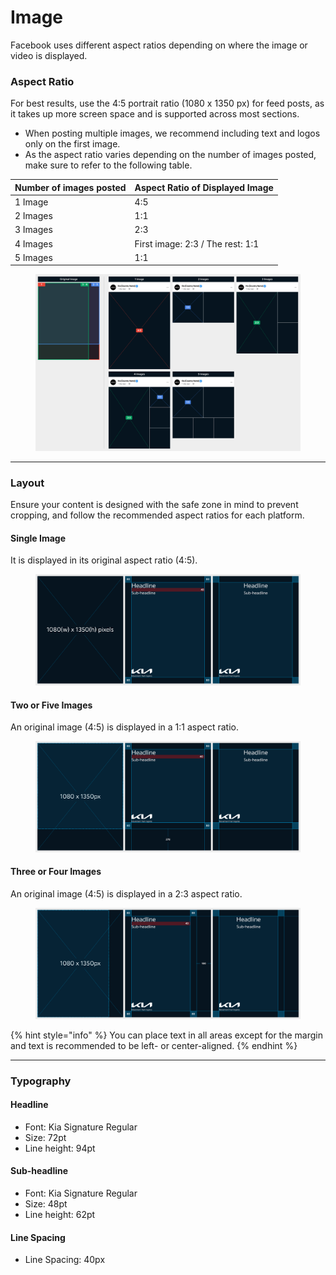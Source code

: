 # Image

Facebook uses different aspect ratios depending on where the image or video is displayed.

### Aspect Ratio&#x20;

For best results, use the 4:5 portrait ratio (1080 x 1350 px) for feed posts, as it takes up more screen space and is supported across most sections.

* When posting multiple images, we recommend including text and logos only on the first image.
* As the aspect ratio varies depending on the number of images posted, make sure to refer to the following table.

| Number of images posted | Aspect Ratio of Displayed Image  |
| ----------------------- | -------------------------------- |
| 1 Image                 | 4:5                              |
| 2 Images                | 1:1                              |
| 3 Images                | 2:3                              |
| 4 Images                | First image: 2:3 / The rest: 1:1 |
| 5 Images                | 1:1                              |

<figure><img src="../../../.gitbook/assets/FB-image-ratio.jpg" alt=""><figcaption></figcaption></figure>

***

### Layout

Ensure your content is designed with the safe zone in mind to prevent cropping, and follow the recommended aspect ratios for each platform.

#### Single Image

It is displayed in its original aspect ratio (4:5).

<figure><img src="../../../.gitbook/assets/FB-image-single.jpg" alt=""><figcaption></figcaption></figure>

#### Two or Five Images

An original image (4:5) is displayed in a 1:1 aspect ratio.

<figure><img src="../../../.gitbook/assets/FB-image-2&#x26;5.jpg" alt=""><figcaption></figcaption></figure>

#### Three or Four Images

An original image (4:5) is displayed in a 2:3 aspect ratio.

<figure><img src="../../../.gitbook/assets/FB-image-3&#x26;4.jpg" alt=""><figcaption></figcaption></figure>

{% hint style="info" %}
You can place text in all areas except for the margin and text is recommended to be left- or center-aligned.
{% endhint %}

***

### Typography

#### Headline

* Font: Kia Signature Regular&#x20;
* Size: 72pt&#x20;
* Line height: 94pt

#### Sub-headline

* Font: Kia Signature Regular&#x20;
* Size: 48pt&#x20;
* Line height: 62pt

#### Line Spacing

* Line Spacing: 40px





